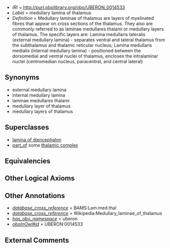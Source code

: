  * *IRI* = http://purl.obolibrary.org/obo/UBERON_0014533
 * *Label* = medullary lamina of thalamus
 * *Definition* = Medullary laminae of thalamus are layers of myelinated fibres that appear on cross sections of the thalamus. They also are commonly referred to as laminae medullares thalami or medullary layers of thalamus. The specific layers are: Lamina medullaris lateralis (external medullary lamina) - separates ventral and lateral thalamus from the subthalamus and thalamic reticular nucleus; Lamina medullaris medialis (internal medullary lamina) - positioned between the dorsomedial and ventral nuclei of thalamus, encloses the intralaminar nuclei (centromedian nucleus, paracentral, and central lateral)

## Synonyms

 * external medullary lamina
 * internal medullary lamina
 * laminae medullares thalami
 * medullary layer of thalamus
 * medullary layers of thalamus

## Superclasses

 * [lamina of diencephalon](../../UBERON/31/UBERON_0014531.md)
 * [part_of](../../BFO/50/BFO_0000050.md) some [thalamic complex](../../UBERON/25/UBERON_0010225.md)

## Equivalencies


## Other Logical Axioms


## Other Annotations

 * *[database_cross_reference](../../ef/oboInOwl#hasDbXref.md)* = BAMS:Lam.med.thal
 * *[database_cross_reference](../../ef/oboInOwl#hasDbXref.md)* = Wikipedia:Medullary_laminae_of_thalamus
 * *[has_obo_namespace](../../ce/oboInOwl#hasOBONamespace.md)* = uberon
 * *[oboInOwl#id](../../id/oboInOwl#id.md)* = UBERON:0014533

## External Comments

